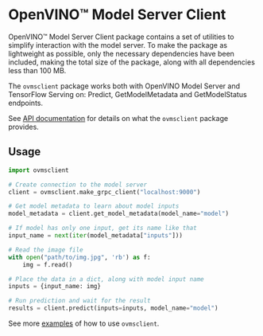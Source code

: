 # OpenVINO&trade; Model Server Client

OpenVINO&trade; Model Server Client package contains a set of utilities to simplify interaction with the model server. To make the package as lightweight as possible, only the necessary dependencies have been included, making the total size of the package, along with all dependencies less than 100 MB.

The `ovmsclient` package works both with OpenVINO Model Server and TensorFlow Serving on: Predict, GetModelMetadata and GetModelStatus endpoints.

See [API documentation](https://github.com/openvinotoolkit/model_server/blob/main/client/python/lib/docs/README.md) for details on what the `ovmsclient` package provides.

## Usage

```python
import ovmsclient

# Create connection to the model server
client = ovmsclient.make_grpc_client("localhost:9000")

# Get model metadata to learn about model inputs
model_metadata = client.get_model_metadata(model_name="model")

# If model has only one input, get its name like that
input_name = next(iter(model_metadata["inputs"]))

# Read the image file
with open("path/to/img.jpg", 'rb') as f:
    img = f.read()

# Place the data in a dict, along with model input name
inputs = {input_name: img}

# Run prediction and wait for the result
results = client.predict(inputs=inputs, model_name="model")

```

See more [examples](https://github.com/openvinotoolkit/model_server/blob/main/client/python/samples) of how to use `ovmsclient`.